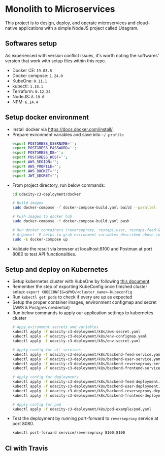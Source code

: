 # Monolith to Microservices
This project is to design, deploy, and operate microservices and cloud-native applications with a simple NodeJS project called Udagram.

## Softwares setup
As experienced with version conflict issues, it's worth noting the softwares' version that work with setup files within this repo.
* Docker CE: `19.03.8`
* Docker compose: `1.24.0`
* KubeOne: `0.11.1`
* kubectl: `1.18.1`
* Terraform: `0.12.24`
* NodeJS: `8.10.0`
* NPM: `6.14.4`

## Setup docker environment
* Install docker via https://docs.docker.com/install/.
* Prepare evironment variables and save into `~/.profile`
    ```bash
    export POSTGRESS_USERNAME='';
    export POSTGRESS_PASSWORD='';
    export POSTGRESS_DB='';
    export POSTGRESS_HOST='';
    export AWS_REGION='';
    export AWS_PROFILE='';
    export AWS_BUCKET='';
    export JWT_SECRET='';
    ```
* From project directory, run below commands:
    ```bash
    cd udacity-c3-deployment/docker
    
    # Build images
    sudo docker-compose -f docker-compose-build.yaml build --parallel
    
    # Push images to docker hub
    sudo docker-compose -f docker-compose-build.yaml push

    # Run docker containers (reverseproxy, restapi-user, restapi-feed & frontend)
    # Argument -E helps to grab evironment variables described above into containers
    sudo -E docker-compose up
    ```
* Validate the result via browser at localhost:8100 and Postman at port 8080 to test API functionalities.

## Setup and deploy on Kubernetes
* Setup kubernetes cluster with KubeOne by following [this document](https://github.com/kubermatic/kubeone/blob/master/docs/quickstart-aws.md).
* Remember the step of exporting KubeConfig once finished cluster setup: `export KUBECONFIG=$PWD/<cluster_name>-kubeconfig`
* Run `kubectl get pods` to check if every are up as expected
* Setup the proper container images, environment configmap and secret (AWS & Postgres credential)
* Run below commands to apply our application settings to kubernetes cluster
    ```bash
    # Appy evironment secrets and variables
    kubectl apply -f udacity-c3-deployment/k8s/aws-secret.yaml
    kubectl apply -f udacity-c3-deployment/k8s/env-configmap.yaml
    kubectl apply -f udacity-c3-deployment/k8s/env-secret.yaml

    # Apply config for all services
    kubectl apply -f udacity-c3-deployment/k8s/backend-feed-service.yaml
    kubectl apply -f udacity-c3-deployment/k8s/backend-user-service.yaml
    kubectl apply -f udacity-c3-deployment/k8s/backend-reverseproxy-service.yaml
    kubectl apply -f udacity-c3-deployment/k8s/backend-frontend-service.yaml

    # Apply config for deployments
    kubectl apply -f udacity-c3-deployment/k8s/backend-feed-deployment.yaml
    kubectl apply -f udacity-c3-deployment/k8s/backend-user-deployment.yaml
    kubectl apply -f udacity-c3-deployment/k8s/backend-reverseproxy-deployment.yaml
    kubectl apply -f udacity-c3-deployment/k8s/backend-frontend-deployment.yaml

    # Apply config for pod
    kubectl apply -f udacity-c3-deployment/k8s/pod-example/pod.yaml
    ```
* Test the deployment by running port-forward to `reverseproxy` service at port 8080.
    ```bash
    kubectl port-forward service/reverseproxy 8100:8100
    ```

## CI with Travis
